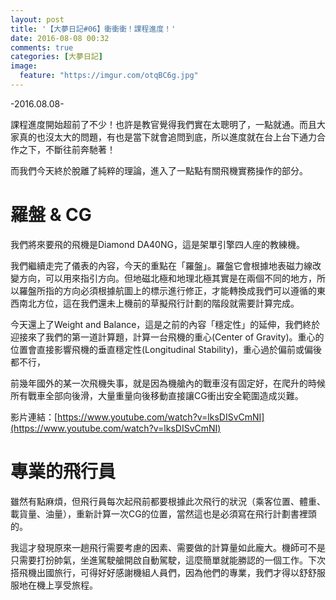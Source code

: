 ```yaml
---
layout: post
title: '【大夢日記#06】衝衝衝！課程進度！'
date: 2016-08-08 00:32
comments: true
categories: [大夢日記]
image:
  feature: "https://imgur.com/otqBC6g.jpg"
---
```


-2016.08.08-

課程進度開始超前了不少！也許是教官覺得我們實在太聰明了，一點就通。而且大家真的也沒太大的問題，有也是當下就會追問到底，所以進度就在台上台下通力合作之下，不斷往前奔馳著！

<!-- more -->

而我們今天終於脫離了純粹的理論，進入了一點點有關飛機實務操作的部分。

# 羅盤 & CG

我們將來要飛的飛機是Diamond DA40NG，這是架單引擎四人座的教練機。

我們繼續走完了儀表的內容，今天的重點在「羅盤」。羅盤它會根據地表磁力線改變方向，可以用來指引方向。但地磁北極和地理北極其實是在兩個不同的地方，所以羅盤所指的方向必須根據航圖上的標示進行修正，才能轉換成我們可以遵循的東西南北方位，這在我們還未上機前的草擬飛行計劃的階段就需要計算完成。

今天還上了Weight and Balance，這是之前的內容「穩定性」的延伸，我們終於迎接來了我們的第一道計算題，計算一台飛機的重心(Center of Gravity)。重心的位置會直接影響飛機的垂直穩定性(Longitudinal Stability)，重心過於偏前或偏後都不行，

前幾年國外的某一次飛機失事，就是因為機艙內的戰車沒有固定好，在爬升的時候所有戰車全部向後滑，大量重量向後移動直接讓CG衝出安全範圍造成災難。

影片連結：[https://www.youtube.com/watch?v=lksDISvCmNI](https://www.youtube.com/watch?v=lksDISvCmNI)

# 專業的飛行員

雖然有點麻煩，但飛行員每次起飛前都要根據此次飛行的狀況（乘客位置、體重、載貨量、油量），重新計算一次CG的位置，當然這也是必須寫在飛行計劃書裡頭的。

我這才發現原來一趟飛行需要考慮的因素、需要做的計算量如此龐大。機師可不是只需要打扮帥氣，坐進駕駛艙開啟自動駕駛，這麼簡單就能勝認的一個工作。下次搭飛機出國旅行，可得好好感謝機組人員們，因為他們的專業，我們才得以舒舒服服地在機上享受旅程。